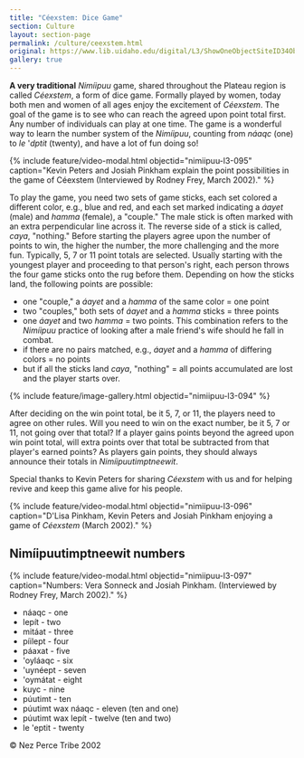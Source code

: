 ```yaml
---
title: "Céexstem: Dice Game"
section: Culture
layout: section-page
permalink: /culture/ceexstem.html
original: https://www.lib.uidaho.edu/digital/L3/ShowOneObjectSiteID34ObjectID304.html
gallery: true
---
```


**A very traditional** _Nimíipuu_ game, shared throughout the Plateau region is called _Céexstem_, a form of dice game. Formally played by women, today both men and women of all ages enjoy the excitement of _Céexstem_. The goal of the game is to see who can reach the agreed upon point total first. Any number of individuals can play at one time. The game is a wonderful way to learn the number system of the _Nimíipuu_, counting from _náaqc_ (one) to _le_ '_dptit_ (twenty), and have a lot of fun doing so!

{% include feature/video-modal.html objectid="nimiipuu-l3-095" caption="Kevin Peters and Josiah Pinkham explain the point possibilities in the game of Céexstem (Interviewed by Rodney Frey, March 2002)." %}

To play the game, you need two sets of game sticks, each set colored a different color, e.g., blue and red, and each set marked indicating a _áayet_ (male) and _hamma_ (female), a "couple." The male stick is often marked with an extra perpendicular line across it. The reverse side of a stick is called, _caya_, "nothing." Before starting the players agree upon the number of points to win, the higher the number, the more challenging and the more fun. Typically, 5, 7 or 11 point totals are selected. Usually starting with the youngest player and proceeding to that person's right, each person throws the four game sticks onto the rug before them. Depending on how the sticks land, the following points are possible:

- one "couple," a _áayet_ and a _hamma_ of the same color = one point
- two "couples," both sets of _áayet_ and a _hamma_ sticks = three points
- one _áayet_ and two _hamma_ = two points. This combination refers to the _Nimíipuu_ practice of looking after a male friend's wife should he fall in combat.
- if there are no pairs matched, e.g., _áayet_ and a _hamma_ of differing colors = no points
- but if all the sticks land _caya_, "nothing" = all points accumulated are lost and the player starts over.

{% include feature/image-gallery.html objectid="nimiipuu-l3-094" %}

After deciding on the win point total, be it 5, 7, or 11, the players need to agree on other rules. Will you need to win on the exact number, be it 5, 7 or 11, not going over that total? If a player gains points beyond the agreed upon win point total, will extra points over that total be subtracted from that player's earned points? As players gain points, they should always announce their totals in _Nimíipuutimptneewit_.

Special thanks to Kevin Peters for sharing _Céexstem_ with us and for helping revive and keep this game alive for his people.

{% include feature/video-modal.html objectid="nimiipuu-l3-096" caption="D'Lisa Pinkham, Kevin Peters and Josiah Pinkham enjoying a game of _Céexstem_ (March 2002)." %}

## Nimíipuutimptneewit numbers

{% include feature/video-modal.html objectid="nimiipuu-l3-097" caption="Numbers: Vera Sonneck and Josiah Pinkham. (Interviewed by Rodney Frey, March 2002)." %}

- náaqc - one
- lepít - two
- mitáat - three
- píilept - four
- páaxat - five
- 'oyláaqc - six
- 'uynéept - seven
- 'oymátat - eight
- kuyc - nine
- púutimt - ten
- púutimt wax náaqc - eleven (ten and one)
- púutimt wax lepít - twelve (ten and two)
- le 'eptit - twenty

© Nez Perce Tribe 2002

